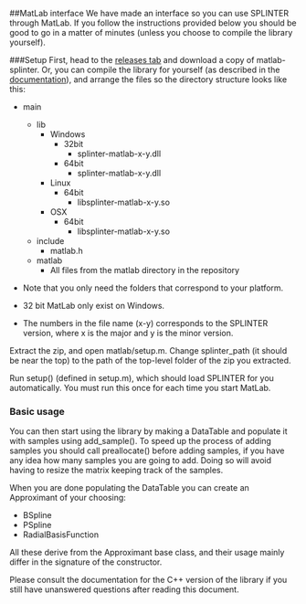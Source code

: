 ##MatLab interface
We have made an interface so you can use SPLINTER through MatLab. If you follow the instructions provided below you should be good to go in a matter of minutes (unless you choose to compile the library yourself).

###Setup
First, head to the [releases tab](https://github.com/bgrimstad/splinter/releases) and download a copy of matlab-splinter. Or, you can compile the library for yourself (as described in the [documentation](https://github.com/bgrimstad/splinter/edit/matlabInterface/docs/install.md)), and arrange the files so the directory structure looks like this:
- main
  - lib
    - Windows
      - 32bit
        - splinter-matlab-x-y.dll
      - 64bit
        - splinter-matlab-x-y.dll
    - Linux
      - 64bit
        - libsplinter-matlab-x-y.so
    - OSX
      - 64bit
        - libsplinter-matlab-x-y.so
  - include
      - matlab.h
  - matlab
    - All files from the matlab directory in the repository
    
- Note that you only need the folders that correspond to your platform.
- 32 bit MatLab only exist on Windows.
- The numbers in the file name (x-y) corresponds to the SPLINTER version, where x is the major and y is the minor version.

Extract the zip, and open matlab/setup.m. Change splinter_path (it should be near the top) to the path of the top-level folder of the zip you extracted.

Run setup() (defined in setup.m), which should load SPLINTER for you automatically. You must run this once for each time you start MatLab.

### Basic usage
You can then start using the library by making a DataTable and populate it with samples using add_sample(). To speed up the process of adding samples you should call preallocate() before adding samples, if you have any idea how many samples you are going to add. Doing so will avoid having to resize the matrix keeping track of the samples.

When you are done populating the DataTable you can create an Approximant of your choosing:
- BSpline
- PSpline
- RadialBasisFunction

All these derive from the Approximant base class, and their usage mainly differ in the signature of the constructor.

Please consult the documentation for the C++ version of the library if you still have unanswered questions after reading this document.
